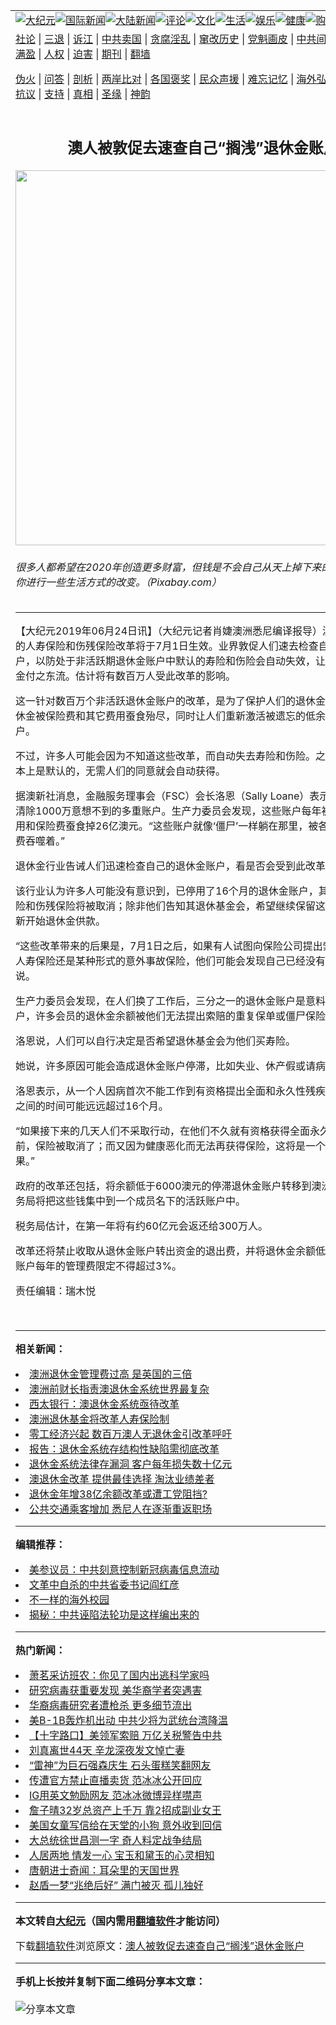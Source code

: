 <a name="1" id="1" target="_blank"></a><span id="1"></span>
<table align=center border="0"><tr><td colspan="2" VALIGN=TOP><a href="https://github.com/spd2854/djy/blob/master/gb/nsc413.md#1"><img src="https://raw.githubusercontent.com/spd2854/www/master/t/djy/1.jpg" title="大纪元"></a><a href="https://github.com/spd2854/djy/blob/master/gb/n24hr.md#1"><img src="https://raw.githubusercontent.com/spd2854/www/master/t/djy/3.jpg" title="国际新闻"></a><a href="https://github.com/spd2854/djy/blob/master/gb/nsc413.md#1"><img src="https://raw.githubusercontent.com/spd2854/www/master/t/djy/4.jpg" title="大陆新闻"></a><a href="https://github.com/spd2854/djy/blob/master/gb/news392.md#1"><img src="https://raw.githubusercontent.com/spd2854/www/master/t/djy/5.jpg" title="评论"></a><a href="https://github.com/spd2854/djy/blob/master/gb/news2007.md#1"><img src="https://raw.githubusercontent.com/spd2854/www/master/t/djy/6.jpg" title="文化"></a><a href="https://github.com/spd2854/djy/blob/master/gb/news2008.md#1"><img src="https://raw.githubusercontent.com/spd2854/www/master/t/djy/7.jpg" title="生活"></a><a href="https://github.com/spd2854/djy/blob/master/gb/ncyule.md#1"><img src="https://raw.githubusercontent.com/spd2854/www/master/t/djy/8.jpg" title="娱乐"></a><a href="https://github.com/spd2854/djy/blob/master/gb/nsc1002.md#1"><img src="https://raw.githubusercontent.com/spd2854/www/master/t/djy/9.jpg" title="健康"><a href="https://www.youlucky.com"><img src="https://raw.githubusercontent.com/spd2854/www/master/t/djy/10.jpg" title="购物"></a><a href="https://donate.epochtimes.com/?utm_medium=epochtimes&utm_source=referral&utm_campaign=donate_button_djyarticleheader"><img src="https://raw.githubusercontent.com/spd2854/www/master/t/djy/12.jpg" title="捐款"></a></td></tr>
<tr><td colspan="2" VALIGN=TOP><a target="_blank" href="https://github.com/spd2854/djy/blob/master/gb/9p.md#1">社论</a> | <a target="_blank" href="https://github.com/spd2854/djy/blob/master/gb/nf5657.md#1">三退</a> | <a target="_blank" href="https://github.com/spd2854/djy/blob/master/gb/nf6124.md#1">诉江</a> | <a target="_blank" href="https://github.com/spd2854/djy/blob/master/gb/nf1176117.md#1">中共卖国</a> | <a target="_blank" href="https://github.com/spd2854/djy/blob/master/gb/nf5773.md#1">贪腐淫乱</a> | <a target="_blank" href="https://github.com/spd2854/djy/blob/master/gb/nf1176115.md#1">窜改历史</a> | <a target="_blank" href="https://github.com/spd2854/djy/blob/master/gb/nf1176107.md#1">党魁画皮</a> | <a target="_blank" href="https://github.com/spd2854/djy/blob/master/gb/nf1320400.md#1">中共间谍</a> | <a target="_blank" href="https://github.com/spd2854/djy/blob/master/gb/nf1176114.md#1">破坏传统</a> | <a target="_blank" href="https://github.com/spd2854/ntdtv/blob/master/gb/prog447_1.md#1">恶贯满盈</a> | <a target="_blank" href="https://github.com/spd2854/djy/blob/master/gb/ncid278.md#1">人权</a> | <a target="_blank" href="https://github.com/spd2854/djy/blob/master/gb/nf1176111.md#1">迫害</a> | <a target="_blank" href="https://gitlab.com/szzdlab/mh-qikan/blob/master/README.md#1">期刊</a> | <a target="_blank" href="https://github.com/spd2854/www/blob/master/README.md?zsrh#8">翻墙</a></p><p><a target="_blank" href="https://github.com/spd2854/djy/blob/master/gb/nf5562.md#1">伪火</a> | <a target="_blank" href="https://github.com/spd2854/djy/blob/master/gb/nf4378.md#1">问答</a> | <a target="_blank" href="https://github.com/spd2854/djy/blob/master/gb/nf5792.md#1">剖析</a> | <a target="_blank" href="https://github.com/spd2854/djy/blob/master/gb/nf5735.md#1">两岸比对</a> | <a target="_blank" href="https://github.com/spd2854/djy/blob/master/gb/nf6119.md#1">各国褒奖</a> | <a target="_blank" href="https://github.com/spd2854/djy/blob/master/gb/nf6120.md#1">民众声援</a> | <a target="_blank" href="https://github.com/spd2854/djy/blob/master/gb/nf1188594.md#1">难忘记忆</a> | <a target="_blank" href="https://github.com/spd2854/djy/blob/master/gb/nf3180.md#1">海外弘传</a> | <a target="_blank" href="https://github.com/spd2854/djy/blob/master/gb/nf5410.md#1">万人上访</a> | <a target="_blank" href="https://github.com/spd2854/ntdtv/blob/master/gb/prog1530_1.md#1">和平抗议</a> | <a target="_blank" href="https://github.com/spd2854/djy/blob/master/gb/nf4386.md#1">支持</a> | <a target="_blank" href="https://github.com/spd2854/djy/blob/master/gb/nf4389.md#1">真相</a> | <a target="_blank" href="https://github.com/spd2854/djy/blob/master/gb/nf5790.md#1">圣缘</a> | <a target="_blank" href="https://github.com/spd2854/djy/blob/master/gb/nf4786.md#1">神韵</a></td></tr>
<tr><td VALIGN=TOP width="626"><h2 align=center>澳人被敦促去速查自己“搁浅”退休金账户</h2>
<img width="600" src="https://i.epochtimes.com/assets/uploads/2018/05/money-1012599_1280-600x400.jpg" />
<h6>很多人都希望在2020年创造更多财富，但钱是不会自己从天上掉下来的，可能需要你进行一些生活方式的改变。（Pixabay.com）
</h6>
<hr>
<p>【大纪元2019年06月24日讯】（大纪元记者肖婕澳洲悉尼编译报导）<ahref="https://github.com/spd2854/djy/blob/master/gb/tag/%E6%BE%B3%E6%B4%B2%E9%80%80%E4%BC%91%E9%87%91.md#1">澳洲退休金</a>中的人寿保险和伤残保险<ahref="https://github.com/spd2854/djy/blob/master/gb/tag/%E6%94%B9%E9%9D%A9.md#1">改革</a>将于7月1日生效。业界敦促人们速去检查自己的<ahref="https://github.com/spd2854/djy/blob/master/gb/tag/%E9%80%80%E4%BC%91%E9%87%91%E8%B4%A6%E6%88%B7.md#1">退休金账户</a>，以防处于非活跃期退休金账户中默认的寿险和伤险会自动失效，让自己付出的保金付之东流。估计将有数百万人受此改革的影响。</p>
<p>这一针对数百万个非活跃<ahref="https://github.com/spd2854/djy/blob/master/gb/tag/%E9%80%80%E4%BC%91%E9%87%91%E8%B4%A6%E6%88%B7.md#1">退休金账户</a>的<ahref="https://github.com/spd2854/djy/blob/master/gb/tag/%E6%94%B9%E9%9D%A9.md#1">改革</a>，是为了保护人们的退休金储蓄，以免退休金被保险费和其它费用蚕食殆尽，同时让人们重新激活被遗忘的低余额退休金账户。</p>
<p>不过，许多人可能会因为不知道这些改革，而自动失去寿险和伤险。之前这类保险基本上是默认的，无需人们的同意就会自动获得。</p>
<p>据澳新社消息，金融服务理事会（FSC）会长洛恩（Sally Loane）表示，此改革旨在清除1000万意想不到的多重账户。生产力委员会发现，这些账户每年被不必要的费用和保险费蚕食掉26亿澳元。“这些账户就像‘僵尸’一样躺在那里，被各种费用和保险费吞噬着。”</p>
<p>退休金行业告诫人们迅速检查自己的退休金账户，看是否会受到此改革的影响。</p>
<p>该行业认为许多人可能没有意识到，已停用了16个月的退休金账户，其附带的人寿保险和伤残保险将被取消；除非他们告知其退休基金会，希望继续保留这些保险，或重新开始退休金供款。</p>
<p>“这些改革带来的后果是，7月1日之后，如果有人试图向保险公司提出索赔，无论是人寿保险还是某种形式的意外事故保险，他们可能会发现自己已经没有保险了。”洛恩说。</p>
<p>生产力委员会发现，在人们换了工作后，三分之一的退休金账户是意料外的多重账户，许多会员的退休金余额被他们无法提出索赔的重复保单或僵尸保险侵蚀。</p>
<p>洛恩说，人们可以自行决定是否希望退休基金会为他们买寿险。</p>
<p>她说，许多原因可能会造成退休金账户停滞，比如失业、休产假或请病假等。</p>
<p>洛恩表示，从一个人因病首次不能工作到有资格提出全面和永久性残疾（TPD）索赔之间的时间可能远远超过16个月。</p>
<p>“如果接下来的几天人们不采取行动，在他们不久就有资格获得全面永久性残疾索赔之前，保险被取消了；而又因为健康恶化而无法再获得保险，这将是一个灾难性的结果。”</p>
<p>政府的改革还包括，将余额低于6000澳元的停滞退休金账户转移到澳洲税务局，税务局将把这些钱集中到一个成员名下的活跃账户中。</p>
<p>税务局估计，在第一年将有约60亿元会返还给300万人。</p>
<p>改革还将禁止收取从退休金账户转出资金的退出费，并将退休金余额低于6000元的账户每年的管理费限定不得超过3%。</p>
<p>责任编辑：瑞木悦</p>
<p>&nbsp;</p>

<hr>


<strong>相关新闻：</strong>
<li><a href="https://github.com/spd2854/djy/blob/master/gb/14/6/24/n4185439.md#1">澳洲退休金管理费过高 是英国的三倍</a></li>
<li><a href="https://github.com/spd2854/djy/blob/master/gb/14/10/15/n4272950.md#1">澳洲前财长指责澳退休金系统世界最复杂</a></li>
<li><a href="https://github.com/spd2854/djy/blob/master/gb/16/8/19/n8215726.md#1">西太银行：澳退休金系统亟待改革</a></li>
<li><a href="https://github.com/spd2854/djy/blob/master/gb/17/9/18/n9643037.md#1">澳洲退休基金将改革人寿保险制</a></li>
<li><a href="https://github.com/spd2854/djy/blob/master/gb/18/3/26/n10250021.md#1">零工经济兴起 数百万澳人无退休金引改革呼吁</a></li>
<li><a href="https://github.com/spd2854/djy/blob/master/gb/18/5/29/n10436302.md#1">报告：退休金系统存结构性缺陷需彻底改革</a></li>
<li><a href="https://github.com/spd2854/djy/blob/master/gb/18/12/3/n10888253.md#1">退休金系统法律存漏洞 客户每年损失数十亿元</a></li>
<li><a href="https://github.com/spd2854/djy/blob/master/gb/19/1/10/n10965066.md#1">澳退休金改革 提供最佳选择 淘汰业绩差者</a></li>
<li><a href="https://github.com/spd2854/djy/blob/master/gb/19/1/11/n10967142.md#1">退休金年增38亿余额改革或遭工党阻挡?</a></li>
<li><a href="https://github.com/spd2854/djy/blob/master/gb/20/5/7/n12089424.md#1">公共交通乘客增加 悉尼人在逐渐重返职场</a></li>
<hr>


<strong>编辑推荐：</strong>
<li><a href="https://github.com/onzhi266/djy/blob/master/gb/20/2/22/n11887949.md#1">美参议员：中共刻意控制新冠病毒信息流动</a></li>
<li><a href="https://github.com/tsiac2612/djy/blob/master/gb/18/7/30/n10600549.md#1" target="_blank">文革中自杀的中共省委书记阎红彦</a></li><li><a href="https://github.com/spd2854/djy/blob/master/gb/18/6/9/n10469652.md?dfh#1" target="_blank">不一样的海外校园</a></li><li><a href="https://github.com/tsiac2612/djy/blob/master/gb/12/8/9/n3655381.md#1" target="_blank">揭秘：中共诬陷法轮功是这样编出来的</a></li>
<hr>

<strong>热门新闻：</strong>
<li><a href="https://github.com/spd2854/djy/blob/master/gb/20/5/5/n12085546.md#1">萧茗采访班农：你见了国内出逃科学家吗</a></li>
<li><a href="https://github.com/spd2854/djy/blob/master/gb/20/5/5/n12083781.md#1">研究病毒获重要发现 美华裔学者突遇害</a></li>
<li><a href="https://github.com/spd2854/djy/blob/master/gb/20/5/5/n12085740.md#1">华裔病毒研究者遭枪杀 更多细节流出</a></li>
<li><a href="https://github.com/spd2854/djy/blob/master/gb/20/5/5/n12085708.md#1">美B-1B轰炸机出动 中共少将为武统台湾降温</a></li>
<li><a href="https://github.com/spd2854/djy/blob/master/gb/20/5/5/n12083374.md#1">【十字路口】美领军索赔 万亿关税警告中共</a></li>
<li><a href="https://github.com/spd2854/djy/blob/master/gb/20/5/4/n12081675.md#1">刘真离世44天 辛龙深夜发文悼亡妻</a></li>
<li><a href="https://github.com/spd2854/djy/blob/master/gb/20/5/4/n12082975.md#1">“雷神”为巨石强森庆生 石头蛋糕笑翻网友</a></li>
<li><a href="https://github.com/spd2854/djy/blob/master/gb/20/5/5/n12085409.md#1">传遭官方禁止直播卖货 范冰冰公开回应</a></li>
<li><a href="https://github.com/spd2854/djy/blob/master/gb/20/5/4/n12082574.md#1">IG用英文勉励网友 范冰冰微博异样噤声</a></li>
<li><a href="https://github.com/spd2854/djy/blob/master/gb/20/5/5/n12084156.md#1">詹子晴32岁总资产上千万 靠2招成副业女王</a></li>
<li><a href="https://github.com/spd2854/djy/blob/master/gb/20/5/5/n12083937.md#1">美国女童写信给在天堂的小狗 意外收到回信</a></li>
<li><a href="https://github.com/spd2854/djy/blob/master/gb/20/4/20/n12046031.md#1">大总统徐世昌测一字 奇人料定战争结局</a></li>
<li><a href="https://github.com/spd2854/djy/blob/master/gb/20/4/20/n12044745.md#1">人居两地 情发一心  宝玉和黛玉的心灵相知</a></li>
<li><a href="https://github.com/spd2854/djy/blob/master/gb/20/5/4/n12082623.md#1">唐朝进士奇闻：耳朵里的天国世界</a></li>
<li><a href="https://github.com/spd2854/djy/blob/master/gb/20/4/25/n12061145.md#1">赵盾一梦“兆绝后好” 满门被灭 孤儿独好</a></li>
<hr>

<strong>本文转自<a href="https://www.epochtimes.com">大纪元</a>（国内需用<a href="https://github.com/spd2854/www/blob/master/README.md#8">翻墙软件</a>才能访问）</strong><p>下载<a href="https://github.com/spd2854/www/blob/master/README.md#8">翻墙软件</a>浏览原文：<a href="https://www.epochtimes.com/gb/19/6/24/n11342227.htm">澳人被敦促去速查自己“搁浅”退休金账户</a></p><hr>

<strong>手机上长按并复制下面二维码分享本文章：</strong><br><br><img src="http://d1p1.ip.zn2.us/v.php?action=qrcode&url=https://github.com/spd2854/djy/blob/master/gb/19/6/24/n11342227.md%231" title="分享本文章"></td><td VALIGN=TOP><a href="https://github.com/spd2854/djy/blob/master/gb/16/1/21/n4622075.md?dfh#1" target="_blank"><img src="https://raw.githubusercontent.com/spd2854/djy/master/gb/300/wei-f1.jpg" title="中共的伪火骗局"  alt="中共的伪火骗局"></a><br><a href="https://github.com/spd2854/www/blob/master/README.md?dfh#9" target="_blank"><img src="https://raw.githubusercontent.com/spd2854/djy/master/gb/300/yong-h.jpg" title="永恒的见证"  alt="永恒的见证"></a><br><a href="https://github.com/spd2854/djy/blob/master/gb/13/9/29/n3974789.md?dfh#1" target="_blank"><img src="https://raw.githubusercontent.com/spd2854/djy/master/gb/300/shang-lnz.jpg" title="善良女子被中共投男牢"  alt="善良女子被中共投男牢"></a><br><a href="https://github.com/spd2854/djy/blob/master/gb/16/3/16/n4663449.md?dfh#1" target="_blank"><img src="https://raw.githubusercontent.com/spd2854/djy/master/gb/300/huo-z3.jpg" title="警卫目击活摘器官"  alt="警卫目击活摘器官"></a><br><a href="https://github.com/spd2854/djy/blob/master/gb/16/8/7/n8177641.md?dfh#1" target="_blank"><img src="https://raw.githubusercontent.com/spd2854/djy/master/gb/300/huo-z4.jpg" title="证人描述活摘恐怖"  alt="证人描述活摘恐怖"></a><br><a href="https://github.com/spd2854/djy/blob/master/gb/10/4/19/n2881569.md?dfh#1" target="_blank"><img src="https://raw.githubusercontent.com/spd2854/djy/master/gb/300/huo-z1.jpg" title="揭开活摘器官黑幕"  alt="揭开活摘器官黑幕"></a><br><a href="https://github.com/spd2854/djy/blob/master/gb/10/11/7/n3077476.md?dfh#1" target="_blank"><img src="https://raw.githubusercontent.com/spd2854/djy/master/gb/300/ma-ks.jpg" title="马克思的成魔之路"  alt="马克思的成魔之路"></a><br><a href="https://github.com/spd2854/djy/blob/master/gb/14/6/9/n4173977.md?dfh#1" target="_blank"><img src="https://raw.githubusercontent.com/spd2854/djy/master/gb/300/chang-zs.jpg" title="藏字石 蕴天机"  alt="藏字石 蕴天机"></a><br><a href="https://github.com/spd2854/djy/blob/master/gb/18/5/10/n10381511.md?dfh#1" target="_blank"><img src="https://raw.githubusercontent.com/spd2854/djy/master/gb/300/st1.jpg" title="关注3亿人三退"  alt="关注3亿人三退"></a><br><a href="https://github.com/spd2854/djy/blob/master/gb/18/3/21/n10237682.md?dfh#1" target="_blank"><img src="https://raw.githubusercontent.com/spd2854/djy/master/gb/300/jie-t.jpg" title="解体中共复兴中华"  alt="解体中共复兴中华"></a><br><a href="https://github.com/spd2854/djy/blob/master/gb/9/2/9/n2422991.md?dfh#1" target="_blank"><img src="https://raw.githubusercontent.com/spd2854/djy/master/gb/300/gao-zs.jpg" title="中共迫害良心律师"  alt="中共迫害良心律师"></a><br><a href="https://github.com/spd2854/djy/blob/master/gb/18/12/9/n10900044.md?dfh#1" target="_blank"><img src="https://raw.githubusercontent.com/spd2854/djy/master/gb/300/sj1.jpg" title="303万人举报江泽民"  alt="303万人举报江泽民"></a><br><a href="https://github.com/spd2854/djy/blob/master/gb/18/8/28/n10672014.md?dfh#1" target="_blank"><img src="https://raw.githubusercontent.com/spd2854/djy/master/gb/300/sj2.jpg" title="这些官员为何起诉江泽民"  alt="这些官员为何起诉江泽民"></a><br><a href="https://github.com/spd2854/djy/blob/master/gb/8/12/18/n2367165.md?dfh#1" target="_blank"><img src="https://raw.githubusercontent.com/spd2854/djy/master/gb/300/liangan.jpg" title="海峡两岸的强烈对比"  alt="海峡两岸的强烈对比"></a><br><a href="https://github.com/spd2854/djy/blob/master/gb/15/12/10/n4593139.md?dfh#1" target="_blank"><img src="https://raw.githubusercontent.com/spd2854/djy/master/gb/300/jia-ndzl.jpg" title="加拿大总理的贺信"  alt="加拿大总理的贺信"></a><br><a href="https://github.com/spd2854/djy/blob/master/gb/11/6/17/n3289382.md?dfh#1" target="_blank"><img src="https://raw.githubusercontent.com/spd2854/djy/master/gb/300/xiao-wd.jpg" title="探寻真相兼听则明"  alt="探寻真相兼听则明"></a><br><a href="https://github.com/spd2854/djy/blob/master/gb/18/10/27/n10812623.md?dfh#1" target="_blank"><img src="https://raw.githubusercontent.com/spd2854/djy/master/gb/300/yindu.jpg" title="印度媒体报道东方"  alt="印度媒体报道东方"></a><br><a href="https://github.com/spd2854/djy/blob/master/gb/18/6/9/n10469652.md?dfh#1" target="_blank"><img src="https://raw.githubusercontent.com/spd2854/djy/master/gb/300/xie-j.jpg" title="不一样的海外校园"  alt="不一样的海外校园"></a><br><a href="https://github.com/spd2854/djy/blob/master/gb/7/4/5/n1669415.md?dfh#1" target="_blank"><img src="https://raw.githubusercontent.com/spd2854/djy/master/gb/300/li-up.jpg" title="从大师到徒弟的传奇"  alt="从大师到徒弟的传奇"></a><br><a href="https://github.com/spd2854/djy/blob/master/gb/17/5/26/n9191512.md?dfh#1" target="_blank"><img src="https://raw.githubusercontent.com/spd2854/djy/master/gb/300/zfl2.jpg" title="亿万人与东方一本奇书"  alt="亿万人与东方一本奇书"></a><br><a href="https://github.com/spd2854/djy/blob/master/gb/13/11/27/n4020290.md?dfh#1" target="_blank"><img src="https://raw.githubusercontent.com/spd2854/djy/master/gb/300/zhen-h.jpg" title="大陆见不到的震撼场面"  alt="大陆见不到的震撼场面"></a><br><a href="https://github.com/spd2854/djy/blob/master/gb/15/7/17/n4482910.md?dfh#1" target="_blank"><img src="https://raw.githubusercontent.com/spd2854/djy/master/gb/300/dalu-sk.jpg" title="人心向善 大陆当初盛况"  alt="人心向善 大陆当初盛况"></a><br><a href="https://github.com/spd2854/djy/blob/master/gb/19/1/5/n10955468.md?dfh#1" target="_blank"><img src="https://raw.githubusercontent.com/spd2854/djy/master/gb/300/zfl1.jpg" title="追寻真理 这书讲什么"  alt="追寻真理 这书讲什么"></a><br><a href="https://github.com/spd2854/www/blob/master/README.md?dfh#1" target="_blank"><img src="https://raw.githubusercontent.com/spd2854/djy/master/gb/300/fq1.jpg" title="下载免费翻墙软件"  alt="下载免费翻墙软件"></a><br></td></tr></table>
